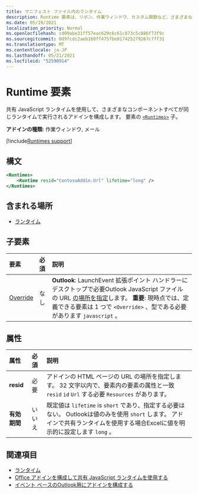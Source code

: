```yaml
---
title: マニフェスト ファイル内のランタイム
description: Runtime 要素は、リボン、作業ウィンドウ、カスタム関数など、さまざまなコンポーネントに共有 JavaScript ランタイムを使用するアドインを構成します。
ms.date: 05/19/2021
localization_priority: Normal
ms.openlocfilehash: cd09abe31ff57eac629c6c61c873c5c886f73f9c
ms.sourcegitcommit: 0d9fcdc2aeb160ff475fbe817425279267c7ff31
ms.translationtype: MT
ms.contentlocale: ja-JP
ms.lasthandoff: 05/21/2021
ms.locfileid: "52590914"
---
```

# <a name="runtime-element"></a>Runtime 要素

共有 JavaScript ランタイムを使用して、さまざまなコンポーネントすべてが同じランタイムで実行されるアドインを構成します。 要素の [`<Runtimes>`](runtimes.md) 子。

**アドインの種類:** 作業ウィンドウ, メール

[!include[Runtimes support](../../includes/runtimes-note.md)]

## <a name="syntax"></a>構文

```XML
<Runtimes>
    <Runtime resid="ContosoAddin.Url" lifetime="long" />
</Runtimes>
```

## <a name="contained-in"></a>含まれる場所

- [ランタイム](runtimes.md)

## <a name="child-elements"></a>子要素

|  要素 |  必須  |  説明  |
|:-----|:-----|:-----|
| [Override](override.md) | なし | **Outlook**: LaunchEvent 拡張ポイント ハンドラーにデスクトップで必要Outlook JavaScript ファイルの URL [の場所を指定](../../reference/manifest/extensionpoint.md#launchevent)します。 **重要**: 現時点では、定義できる要素は 1 つで `<Override>` 、型である必要があります `javascript` 。|

## <a name="attributes"></a>属性

|  属性  |  必須  |  説明  |
|:-----|:-----|:-----|
|  **resid**  |  必要  | アドインの HTML ページの URL の場所を指定します。 32 文字以内で、要素内の要素の属性と一致 `resid` `id` `Url` する必要 `Resources` があります。 |
|  **有効期間**  |  いいえ  | 既定値は `lifetime` is `short` であり、指定する必要はない。 Outlookは値のみを使用 `short` します。 アドインで共有ランタイムを使用する場合Excelに値を明示的に設定します `long` 。 |

## <a name="see-also"></a>関連項目

- [ランタイム](runtimes.md)
- [Office アドインを構成して共有 JavaScript ランタイムを使用する](../../develop/configure-your-add-in-to-use-a-shared-runtime.md)
- [イベント ベースのOutlook用にアドインを構成する](../../outlook/autolaunch.md)
